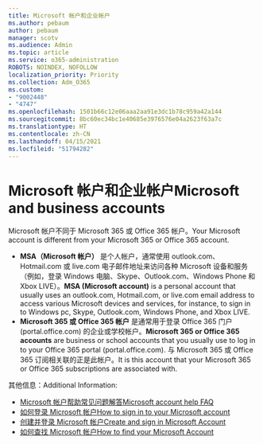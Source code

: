 ```yaml
---
title: Microsoft 帐户和企业帐户
ms.author: pebaum
author: pebaum
manager: scotv
ms.audience: Admin
ms.topic: article
ms.service: o365-administration
ROBOTS: NOINDEX, NOFOLLOW
localization_priority: Priority
ms.collection: Adm_O365
ms.custom:
- "9002448"
- "4747"
ms.openlocfilehash: 1501b66c12e06aaa2aa91e3dc1b78c959a42a144
ms.sourcegitcommit: 8bc60ec34bc1e40685e3976576e04a2623f63a7c
ms.translationtype: HT
ms.contentlocale: zh-CN
ms.lasthandoff: 04/15/2021
ms.locfileid: "51794282"
---
```

# <a name="microsoft-and-business-accounts"></a><span data-ttu-id="acb87-102">Microsoft 帐户和企业帐户</span><span class="sxs-lookup"><span data-stu-id="acb87-102">Microsoft and business accounts</span></span>

<span data-ttu-id="acb87-103">Microsoft 帐户不同于 Microsoft 365 或 Office 365 帐户。</span><span class="sxs-lookup"><span data-stu-id="acb87-103">Your Microsoft account is different from your Microsoft 365 or Office 365 account.</span></span>

- <span data-ttu-id="acb87-104">**MSA（Microsoft 帐户）** 是个人帐户，通常使用 outlook.com、Hotmail.com 或 live.com 电子邮件地址来访问各种 Microsoft 设备和服务（例如，登录 Windows 电脑、Skype、Outlook.com、Windows Phone 和 Xbox LIVE）。</span><span class="sxs-lookup"><span data-stu-id="acb87-104">**MSA (Microsoft account)** is a personal account that usually uses an outlook.com, Hotmail.com, or live.com email address to access various Microsoft devices and services, for instance, to sign in to Windows pc, Skype, Outlook.com, Windows Phone, and Xbox LIVE.</span></span>
- <span data-ttu-id="acb87-105">**Microsoft 365 或 Office 365 帐户** 是通常用于登录 Office 365 门户 (portal.office.com) 的企业或学校帐户。</span><span class="sxs-lookup"><span data-stu-id="acb87-105">**Microsoft 365 or Office 365 accounts** are business or school accounts that you usually use to log in to your Office 365 portal (portal.office.com).</span></span> <span data-ttu-id="acb87-106">与 Microsoft 365 或 Office 365 订阅相关联的正是此帐户。</span><span class="sxs-lookup"><span data-stu-id="acb87-106">It is this account that your Microsoft 365 or Office 365 subscriptions are associated with.</span></span>

<span data-ttu-id="acb87-107">其他信息：</span><span class="sxs-lookup"><span data-stu-id="acb87-107">Additional Information:</span></span>

- [<span data-ttu-id="acb87-108">Microsoft 帐户帮助常见问题解答</span><span class="sxs-lookup"><span data-stu-id="acb87-108">Microsoft account help FAQ</span></span>](https://support.microsoft.com/hub/4294457/microsoft-account-help) 
- [<span data-ttu-id="acb87-109">如何登录 Microsoft 帐户</span><span class="sxs-lookup"><span data-stu-id="acb87-109">How to sign in to your Microsoft account</span></span>](https://support.microsoft.com/help/4028195/microsoft-account-how-to-sign-in)
- [<span data-ttu-id="acb87-110">创建并登录 Microsoft 帐户</span><span class="sxs-lookup"><span data-stu-id="acb87-110">Create and sign in Microsoft Account</span></span>](https://account.microsoft.com/account)
- [<span data-ttu-id="acb87-111">如何查找 Microsoft 帐户</span><span class="sxs-lookup"><span data-stu-id="acb87-111">How to find your Microsoft Account</span></span>](https://support.microsoft.com/help/13811/microsoft-account-how-to-find)
